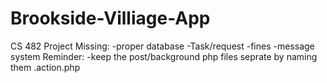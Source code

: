 # Brookside-Villiage-App
CS 482 Project
Missing:
-proper database
-Task/request
-fines
-message system
Reminder:
-keep the post/background php files seprate by naming them .action.php 

